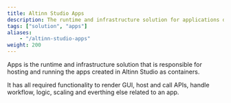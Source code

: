```yaml
---
title: Altinn Studio Apps
description: The runtime and infrastructure solution for applications developed with Altinn Studio.
tags: ["solution", "apps"]
aliases:
    - "/altinn-studio-apps"
weight: 200
---
```



Apps is the runtime and infrastructure solution that is responsible for hosting and running the apps created in Altinn Studio as containers.

It has all required functionality to render GUI, host and call APIs, handle workflow, logic, scaling and everthing else related to an app. 
